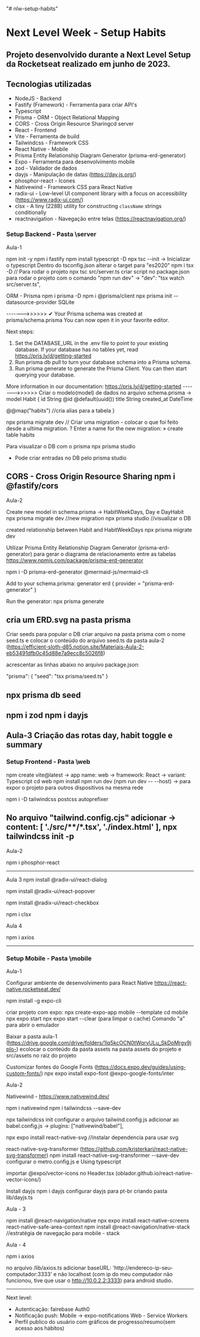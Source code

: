 "# nlw-setup-habits" 


# Next Level Week - Setup Habits
## Projeto desenvolvido durante a Next Level Setup da Rocketseat realizado em junho de 2023.

## Tecnologias utilizadas

- NodeJS - Backend
- Fastify (Framework) - Ferramenta para criar API's
- Typescript
- Prisma - ORM - Object Relational Mapping
- CORS - Cross Origin Resource Sharingcd server
- React - Frontend
- Vite - Ferramenta de build
- Tailwindcss - Framework CSS
- React Native - Mobile
- Prisma Entity Relationship Diagram Generator (prisma-erd-generator)
- Expo - Ferramenta para desenvolvimento mobile
- zod - Validador de dados
- dayjs - Manipulação de datas (https://day.js.org/)
- phosphor-react - Icones
- Nativewind - Framework CSS para React Native
- radix-ui - Low-level UI component library with a focus on accessibility (https://www.radix-ui.com/)
- clsx - A tiny (228B) utility for constructing `className` strings conditionally
- reactnavigation - Navegação entre telas (https://reactnavigation.org/)


### Setup Backend - Pasta \server

Aula-1

npm init -y
npm i fastify
npm install typescript -D
npx tsc --init -> Inicializar o typescript
Dentro do tsconfig.json alterar o target para "es2020"
npm i tsx -D
// Para rodar o projeto
npx tsc src/server.ts
criar script no package.json para rodar o projeto com o comando "npm run dev"
-> "dev": "tsx watch src/server.ts",

ORM - Prisma
npm i prisma -D
npm i @prisma/client
npx prisma init --datasource-provider SQLite

------->>>>>> 
✔ Your Prisma schema was created at prisma/schema.prisma
  You can now open it in your favorite editor.

Next steps:
1. Set the DATABASE_URL in the .env file to point to your existing database. If your database has no tables yet, read https://pris.ly/d/getting-started
2. Run prisma db pull to turn your database schema into a Prisma schema.
3. Run prisma generate to generate the Prisma Client. You can then start querying your database.

More information in our documentation:
https://pris.ly/d/getting-started
------->>>>>>
Criar o modelo(model) de dados no arquivo schema.prisma ->
model Habit {
  id         String   @id @default(uuid())
  title      String
  created_at DateTime

  @@map("habits") //cria alias para a tabela
}

npx prisma migrate dev
// Criar uma migration - colocar o que foi feito desde a ultima migration.
? Enter a name for the new migration: » create table habits

Para visualizar o DB com o prisma
npx prisma studio
- Pode criar entradas no DB pelo prisma studio

CORS - Cross Origin Resource Sharing 
npm i @fastify/cors
---------------------------------------------

Aula-2

Create new model in schema.prisma ->
HabitWeekDays, Day e DayHabit
npx prisma migrate dev  //new migration
npx prisma studio //visualizar o DB

created relationship between Habit and HabitWeekDays
npx prisma migrate dev

Utilizar Prisma Entity Relationship Diagram Generator (prisma-erd-generator) 
para gerar o diagrama de relacionamento entre as tabelas
https://www.npmjs.com/package/prisma-erd-generator

npm i -D prisma-erd-generator @mermaid-js/mermaid-cli

Add to your schema.prisma:
generator erd {
  provider = "prisma-erd-generator"
}

Run the generator:
npx prisma generate

cria um ERD.svg na pasta prisma
-------
Criar seeds para popular o DB
criar arquivo na pasta prisma com o nome seed.ts
e colocar o conteúdo do arquivo seed.ts da pasta aula-2 (https://efficient-sloth-d85.notion.site/Materiais-Aula-2-eb53491dfb0c45d88e7a9ecc8c5026f8) 

acrescentar as linhas abaixo no arquivo package.json:

"prisma": {
    "seed": "tsx prisma/seed.ts"
  }

npx prisma db seed
------

npm i zod
npm i dayjs
----------------------------
Aula-3
Criação das rotas day, habit toggle e summary
--------------------------------------------------------------------------------
### Setup Frontend - Pasta \web
npm create vite@latest
-> app name: web
-> framework: React
-> variant: Typescript
cd web
npm install
npm run dev
(npm run dev -- --host) -> para expor o projeto para outros dispositivos na mesma rede

npm i -D tailwindcss postcss autoprefixer

No arquivo "tailwind.config.cjs" adicionar ->
content: [
    './src/**/*.tsx',
    './index.html'
  ],
npx tailwindcss init -p
---------------------------------------

Aula-2

npm i phosphor-react

---------------------------------------
Aula 3
npm install @radix-ui/react-dialog

npm install @radix-ui/react-popover

npm install @radix-ui/react-checkbox

npm i clsx

Aula 4

npm i axios


--------------------------------------------------------------------------------

### Setup Mobile - Pasta \mobile

Aula-1 

Configurar ambiente de desenvolvimento para React Native
https://react-native.rocketseat.dev/

npm install -g expo-cli

criar projeto com expo:
npx create-expo-app mobile --template
cd mobile
npx expo start
npx expo start --clear (para limpar o cache)
Comando "a" para abrir o emulador

Baixar a pasta aula-1
 (https://drive.google.com/drive/folders/1lq5kcOCN0tWqrvULu_SkDoMrgy9jpIo-)
ecolocar o conteúdo da pasta assets na pasta assets do projeto e 
src/assets no raiz do projeto

Customizar fontes do Google Fonts 
(https://docs.expo.dev/guides/using-custom-fonts/)
npx expo install expo-font @expo-google-fonts/inter

Aula-2

Nativewind -  https://www.nativewind.dev/

npm i nativewind
npm i tailwindcss --save-dev

npx tailwindcss init
configurar o arquivo tailwind.config.js
adicionar ao babel.config.js -> plugins: ["nativewind/babel"],

npx expo install react-native-svg  //instalar dependencia para usar svg

react-native-svg-transformer (https://github.com/kristerkari/react-native-svg-transformer)
npm install react-native-svg-transformer --save-dev
configurar o metro.config.js e Using typescript

importar @expo/vector-icons no Header.tsx
(oblador.github.io/react-native-vector-icons/)

Install dayjs
npm i dayjs
configurar dayjs para pt-br criando pasta lib/dayjs.ts

Aula - 3

npm install @react-navigation/native 
npx expo install react-native-screens react-native-safe-area-context 
npm install @react-navigation/native-stack //estratégia de navegação para mobile - stack

Aula - 4

npm i axios

no arquivo /lib/axios.ts adicionar baseURL: 'http://endereco-ip-seu-computador:3333' e não localhost
(com ip do meu computador não funcionou, tive que usar o http://10.0.2.2:3333) para android studio.


--------------------------------------------------------------------------------

Next level:
- Autenticação:
fairebase
Auth0
- Notificação push:
Mobile ->  expo-notifications
Web - Service Workers
- Perfil publico do usuário com gráficos de progresso/resumo(sem acesso aos hábitos)
